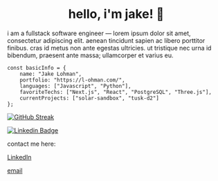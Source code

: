 <h1 align="center">hello, i'm jake! 🤠</h1>
i am a fullstack software engineer — lorem ipsum dolor sit amet, consectetur adipiscing elit. aenean tincidunt sapien ac libero porttitor finibus. cras id metus non ante egestas ultricies. ut tristique nec urna id bibendum, praesent ante massa; ullamcorper et varius eu.

<!--
- TODO:
- 🔭✨🚧 I’m currently working on ...
- 🌱⏳🤔 I’m currently learning ...
- 👯 I’m looking to collaborate on ...
- 📫💬 How to reach me: ...
- 😄 Pronouns: he/they
- ⚡🏆🌸 Fun fact: ...
-->

```
const basicInfo = {
	name: "Jake Lohman",
	portfolio: "https://l-ohman.com/",
	languages: ["Javascript", "Python"],
	favoriteTechs: ["Next.js", "React", "PostgreSQL", "Three.js"],
	currentProjects: ["solar-sandbox", "tusk-d2"]
};
```

[![GitHub Streak](http://github-readme-streak-stats.herokuapp.com?user=l-ohman&theme=dark&border_radius=10&date_format=j%20M%5B%20Y%5D&border=0018DD&background=3F2C5D&stroke=FBD439&ring=FBD439&fire=FBD439&currStreakNum=FFFFFF&currStreakLabel=FFFFFF&dates=C3C3C3)](https://git.io/streak-stats)

[![Linkedin Badge]("/icons/Linkedin.png")](https://www.linkedin.com/in/jake-lohman/)

contact me here:

[LinkedIn]()

[email](mailto:jakelohman7@gmail.com)
